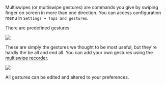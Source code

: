 Multiswipes (or multiswipe gestures) are commands you give by swiping finger on screen in more than one direction. You can access configuration menu in `Settings → Taps and gestures`.

There are predefined gestures:

![](https://user-images.githubusercontent.com/202757/54091240-104e0680-437e-11e9-939f-3f8e4d150e31.png)

These are simply the gestures we thought to be most useful, but they're hardly the be all and end all. You can add your own gestures using the [multiswipe recorder](https://github.com/koreader/koreader/pull/4644).

![](https://user-images.githubusercontent.com/202757/53261580-b4745400-36d4-11e9-87aa-72b9dd13d289.png)

All gestures can be edited and altered to your preferences.